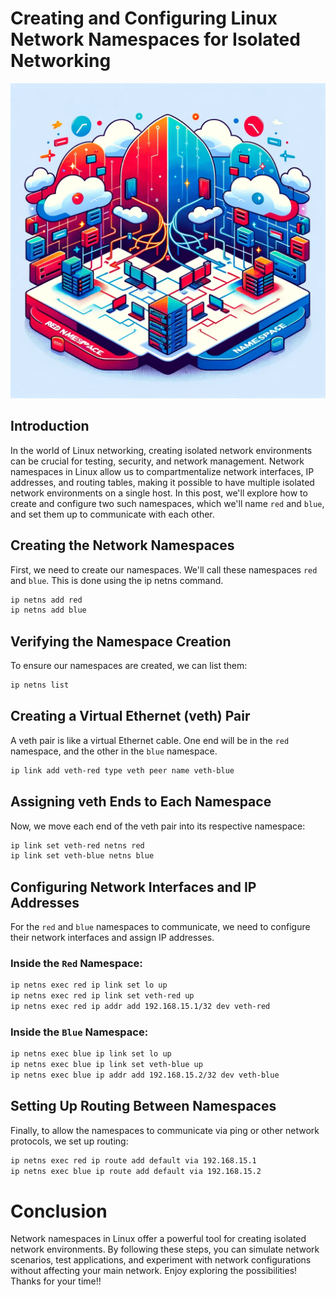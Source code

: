 


# Creating and Configuring Linux Network Namespaces for Isolated Networking

![Logo](./Linux_network_namespaces.png)

## Introduction

In the world of Linux networking, creating isolated network environments can be crucial for testing, security, and network management. Network namespaces in Linux allow us to compartmentalize network interfaces, IP addresses, and routing tables, making it possible to have multiple isolated network environments on a single host. In this post, we'll explore how to create and configure two such namespaces, which we'll name `red` and `blue`, and set them up to communicate with each other.

## Creating the Network Namespaces

First, we need to create our namespaces. We'll call these namespaces `red` and `blue`. This is done using the ip netns command.

```bash
ip netns add red
ip netns add blue
```

## Verifying the Namespace Creation

To ensure our namespaces are created, we can list them:

```bash
ip netns list
```

## Creating a Virtual Ethernet (veth) Pair

A veth pair is like a virtual Ethernet cable. One end will be in the `red` namespace, and the other in the `blue` namespace.

```bash
ip link add veth-red type veth peer name veth-blue
```

## Assigning veth Ends to Each Namespace

Now, we move each end of the veth pair into its respective namespace:

```bash
ip link set veth-red netns red
ip link set veth-blue netns blue
```
## Configuring Network Interfaces and IP Addresses

For the `red` and `blue` namespaces to communicate, we need to configure their network interfaces and assign IP addresses.

### Inside the `Red` Namespace:
```bash
ip netns exec red ip link set lo up
ip netns exec red ip link set veth-red up
ip netns exec red ip addr add 192.168.15.1/32 dev veth-red
```

### Inside the `Blue` Namespace:
```bash
ip netns exec blue ip link set lo up
ip netns exec blue ip link set veth-blue up
ip netns exec blue ip addr add 192.168.15.2/32 dev veth-blue
```

## Setting Up Routing Between Namespaces

Finally, to allow the namespaces to communicate via ping or other network protocols, we set up routing:

```bash
ip netns exec red ip route add default via 192.168.15.1
ip netns exec blue ip route add default via 192.168.15.2
```

# Conclusion

Network namespaces in Linux offer a powerful tool for creating isolated network environments. By following these steps, you can simulate network scenarios, test applications, and experiment with network configurations without affecting your main network. Enjoy exploring the possibilities! Thanks for your time!!
